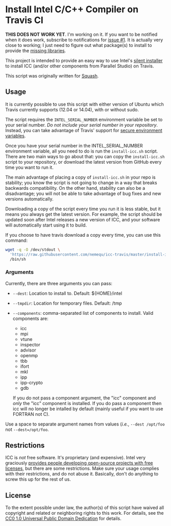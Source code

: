 # Install Intel C/C++ Compiler on Travis CI

**THIS DOES NOT WORK YET**.  I'm working on it.  If you want to be
notified when it does work, subscribe to notifications for
[issue #1](https://github.com/nemequ/icc-travis/issues/1).  It is
actually very close to working; I just need to figure out what
package(s) to install to provide the
[missing libraries](https://travis-ci.org/nemequ/icc-travis/builds/89721087#L167).

This project is intended to provide an easy way to use Intel's
[silent installer](https://software.intel.com/en-us/articles/intel-composer-xe-2015-silent-installation-guide)
to install ICC (and/or other components from Parallel Studio) on
Travis.

This script was originally written for
[Squash](https://quixdb.github.io/squash).

## Usage

It is currently possible to use this script with either version of
Ubuntu which Travis currently supports (12.04 or 14.04), with or
without sudo.

The script requires the `INTEL_SERIAL_NUMBER` environment variable be
set to your serial number.  *Do not include your serial number in your
repository*.  Instead, you can take advantage of Travis' support for
[secure environment variables](http://docs.travis-ci.com/user/encryption-keys/).

Once you have your serial number in the INTEL_SERIAL_NUMBER
environment variable, all you need to do is run the `install-icc.sh`
script.  There are two main ways to go about that: you can copy the
`install-icc.sh` script to your repository, or download the latest
version from GitHub every time you want to run it.

The main advantage of placing a copy of `install-icc.sh` in your repo
is stability; you know the script is not going to change in a way that
breaks backwards compatibility.  On the other hand, stability can also
be a disadvantage; you will not be able to take advantage of bug fixes
and new versions automatically.

Downloading a copy of the script every time you run it is less stable,
but it means you always get the latest version.  For example, the
script should be updated soon after Intel releases a new version of
ICC, and your software will automatically start using it to build.

If you choose to have travis download a copy every time, you can use
this command:

```bash
wget -q -O /dev/stdout \
  'https://raw.githubusercontent.com/nemequ/icc-travis/master/install-icc.sh' | \
  /bin/sh
```

### Arguments

Currently, there are three arguments you can pass:

 - `--dest`: Location to install to.  Default: ${HOME}/intel
 - `--tmpdir`: Location for temporary files.  Default: /tmp
 - `--components`: comma-separated list of components to install. Valid components are:

   - icc
   - mpi
   - vtune
   - inspector
   - advisor
   - openmp
   - tbb
   - ifort
   - mkl
   - ipp
   - ipp-crypto
   - gdb

   If you do not pass a component argument, the "icc" component and
   *only* the "icc" component is installed.  If you do pass a
   component then icc will no longer be intalled by default (mainly
   useful if you want to use FORTRAN not C).

Use a space to separate argument names from values (*i.e.*, `--dest
/opt/foo` not `--dest=/opt/foo`.

## Restrictions

ICC is *not* free software.  It's proprietary (and expensive).  Intel
very graciously [provides people developing open-source projects with
free licenses](https://software.intel.com/en-us/qualify-for-free-software/opensourcecontributor),
but there are some restrictions.  Make sure your usage complies with
their restrictions, and do not abuse it.  Basically, don't do anything
to screw this up for the rest of us.

## License

To the extent possible under law, the author(s) of this script have
waived all copyright and related or neighboring rights to this work.
For details, see the
[CC0 1.0 Universal Public Domain Dedication](https://creativecommons.org/publicdomain/zero/1.0/)
for details.
